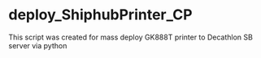 # deploy_ShiphubPrinter_CP
This script was created for mass deploy GK888T printer to Decathlon SB server via python
